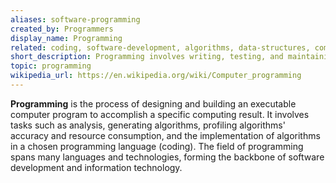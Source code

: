 ```yaml
---
aliases: software-programming
created_by: Programmers
display_name: Programming
related: coding, software-development, algorithms, data-structures, computer-science
short_description: Programming involves writing, testing, and maintaining code to build software applications.
topic: programming
wikipedia_url: https://en.wikipedia.org/wiki/Computer_programming
---
```

**Programming** is the process of designing and building an executable computer program to accomplish a specific computing result. It involves tasks such as analysis, generating algorithms, profiling algorithms' accuracy and resource consumption, and the implementation of algorithms in a chosen programming language (coding). The field of programming spans many languages and technologies, forming the backbone of software development and information technology.
